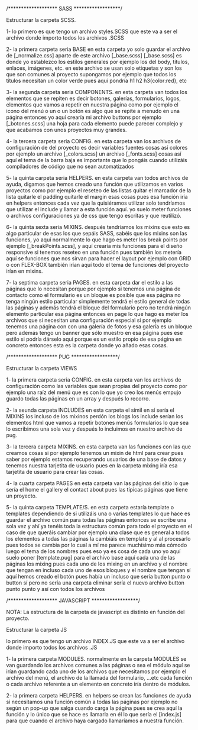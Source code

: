 /*******************  SASS  ******************/

Estructurar la carpeta SCSS.

1- lo primero es que tengo un archivo styles.SCSS que este va a ser el archivo donde importo todos los archivos .SCSS

2- la primera carpeta seria BASE
  en esta carpeta yo solo guardar el archivo de [_normalize.css] aparte de este archivo [_base.scss]
  [_base.scss] es donde yo establezco los estilos generales por ejemplo los del body, títulos, enlaces, imágenes, etc.
  en este archivo se usan solo etiquetas y son los que son comunes al proyecto supongamos por ejemplo que
  todos los títulos necesitan un color verde pues aquí pondría h1 h2 h3{color:red}, etc

3- la segunda carpeta seria COMPONENTS.
  en esta carpeta van todos los elementos que se repiten es decir botones, galerías, formularios, logos, elementos 
  que vamos a repetir en nuestra página como por ejemplo el icono del menú o un o un botón es algo que se repite a
  menudo en una página entonces yo aquí crearía mi archivo buttons por ejemplo [_botones.scss] una hoja para cada elemento 
  puede parecer complejo y que acabamos con unos proyectos muy grandes.

4- la tercera carpeta seria CONFIG.
  en esta carpeta van los archivos de configuración de del proyecto es decir variables fuentes cosas así
  colores por ejemplo un archivo [_colors.scss] un archivo [_fonts.scss] cosas así aquí el tema de la barra 
  baja es importante que lo pongáis cuando utilizáis compiladores de código que no sean automatizados 

5- la quinta carpeta seria HELPERS.
  en esta carpeta van todos archivos de ayuda, digamos que hemos creado una función que utilizamos en
  varios proyectos como por ejemplo el reseteo de las listas quitar el marcador de la lista quitarle el padding quitarle
  el margin esas cosas pues esa función iría en helpers entonces cada vez que la quisiéramos utilizar solo tendríamos que
  utilizar el include y llamar a esta función aquí.
  yo suelo meter funciones o archivos configuraciones ya de css que tengo escritas y que reutilizó.

6- la quinta sexta seria MIXINS.
  después tendríamos los mixins que esto es algo particular de esas los que sepáis SASS, sabéis que los mixins 
  son las funciones, yo aquí normalmente lo que hago es meter los break points por ejemplo [_breakPoints.scss],
  y aquí crearía mis funciones para el diseño responsive si tenemos reseteo en una función pues también los metería 
  aquí se funciones que nos sirvan para hacer el layout por ejemplo 
  con GRID o con FLEX-BOX también irían aquí todo el tema de funciones del proyecto irían en mixins.

7- la septima carpeta seria PAGES.
  en esta carpeta dar el estilo a las páginas que lo necesitan porque por ejemplo si tenemos una página
  de contacto como el formulario es un bloque es posible que esa página no tenga ningún estilo particular
  simplemente tendrá el estilo general de todas las páginas y además tendrá el bloque del formulario pero no tendrá
  ningún elemento particular esa página entonces en page lo que hago es meter los archivos que si necesitan una
  configuración especial si por ejemplo tenemos una página con con una galería de fotos y esa galería es un bloque pero
  además tengo un banner que sólo muestro en esa página pues ese estilo si podría dárselo aquí porque es un estilo propio
  de esa página en concreto entonces esta es la carpeta donde yo añado esas cosas.

/*******************  PUG  ******************/

Estructurar la carpeta VIEWS

1- la primera carpeta seria CONFIG.
  en esta carpeta van los archivos de configuración como las variables que sean propias del proyecto
  como por ejemplo una raíz del menú que es con lo que yo creo los menús empujo guardo todas las páginas 
  en un array y después lo recorro.

2- la seunda carpeta INCLUDES
  en esta carpeta el símil en sí sería el MIXINS los incluso de los mixinos perdón los blogs los include serían 
  los elementos html que vamos a repetir botones menús formularios lo que sea lo
  escribimos una sola vez y después lo incluimos en nuestro archivo de pug.

3- la tercera carpeta MIXINS.
  en esta carpeta van las funciones con las que creamos cosas si por ejemplo tenemos un mixin de html para crear 
  pues saber por ejemplo estamos recuperando usuarios de una base de datos y tenemos nuestra tarjetita de
  usuario pues en la carpeta mixing iría esa tarjetita de usuario para crear las cosas.

4- la cuarta carpeta PAGES
  en esta carpeta van las páginas del sitio lo que sería el home el gallery el contact about pues las típicas páginas 
  que tiene un proyecto.

5- la quinta carpeta TEMPLATE/S.
  en esta carpeta estaría template o templates dependiendo de si utilizáis una o varias templates lo que hace es guardar 
  el archivo común para todas las páginas entonces se escribe una sola vez y ahí ya tenéis toda la estructura común para 
  todo el proyecto en el caso de que queráis cambiar por ejemplo una clase que es general a todos los elementos a todas
  las páginas la cambiáis en template y al al procesarlo pues todos se cambia por lo cual a mí me parece muchísimo más
  cómodo luego el tema de los nombres pues eso ya es cosa de cada uno yo aquí suelo poner [template.pug] para el
  archivo base aquí cada una de las páginas los mixing pues cada uno de los mixing en un archivo y el nombre que
  tengan en incluso cada uno de esos bloques y el nombre que tengan sí aquí hemos creado el botón pues había
  un incluso que sería button punto o button sí pero no sería una carpeta eliminar sería el nuevo archivo button punto
  punto y así con todos los archivos

/*******************  JAVASCRIPT  ******************/

NOTA: La estructura de la carpeta de javascript es distinto en función del proyecto.

Estructurar la carpeta JS

lo primero es que tengo un archivo INDEX.JS que este va a ser el archivo donde importo todos los archivos .JS

1- la primera carpeta MODULES.
   normalmente en la carpeta MODULES se van guardando los archivos comunes a las páginas o sea el módulo 
   aquí se irían guardando cada uno de los archivos que necesitamos por ejemplo el archivo del menú,
   el archivo de la llamada del formulario, ...etc 
   cada función o cada archivo referente a un elemento en concreto iría dentro de módulos.

2- la primera carpeta HELPERS.
    en helpers se crean las funciones de ayuda si necesitamos una función común a todas las páginas por ejemplo
    no según un pop-up que salga cuando carga la página pues se crea aquí la función y lo único que se hace es
    llamarla en él lo que sería el [index.js] para que cuando el archivo haya cargado llamaríamos a nuestra función.
    